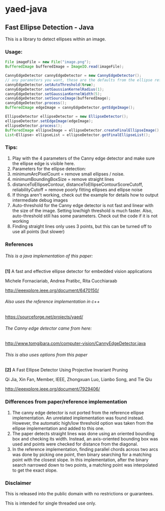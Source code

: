 # yaed-java

## Fast Ellipse Detection - Java


This is a library to detect ellipses within an image.

### Usage:
```java
File imageFile = new File("image.png");
BufferedImage bufferedImage = ImageIO.read(imageFile);

CannyEdgeDetector cannyEdgeDetector = new CannyEdgeDetector();
// any parameters you want, these are the defaults from the ellipse reference implementation
cannyEdgeDetector.setAutoThreshold(true);
cannyEdgeDetector.setGaussianKernelRadius(1);
cannyEdgeDetector.setGaussianKernelWidth(5);
cannyEdgeDetector.setSourceImage(bufferedImage);
cannyEdgeDetector.process();
BufferedImage edgeImage = cannyEdgeDetector.getEdgeImage();

EllipseDetector ellipseDetector = new EllipseDetector();
ellipseDetector.setEdgeImage(edgeImage);
ellipseDetector.process();
BufferedImage ellipseImage = ellipseDetector.createFinalEllipseImage();
List<Ellipse> ellipseList = ellipseDetector.getFinalEllipseList();
```

### Tips:

1. Play with the 4 parameters of the Canny edge detector and make sure the ellipse edge is visible here.
2. Parameters for the ellipse detection:
  1. minimumArcPixelCount = remove small ellipses / noise.
  2. minimumBoundingBoxSize = remove straight lines
  3. distanceToEllipseContour, distanceToEllipseContourScoreCutoff, reliabilityCutoff = remove poorly fitting ellipses and ellipse noise
3. If things aren't working, check out the example for details how to output intermediate debug images 
4. Auto-threshold for the Canny edge detector is not fast and linear with the size of the image.
Setting low/high threshold is much faster. Also, auto-threshold still has some parameters. Check out the code if it is
not working
5. Finding straight lines only uses 3 points, but this can be turned off to use all points (but slower)

### References

###### This is a java implementation of this paper:

**[1]** A fast and effective ellipse detector for embedded vision applications

Michele Fornaciariab, Andrea Pratibc, Rita Cucchiaraab

http://ieeexplore.ieee.org/document/6470150/


###### Also uses the reference implementation in c++

https://sourceforge.net/projects/yaed/


###### The Canny edge detector came from here:

http://www.tomgibara.com/computer-vision/CannyEdgeDetector.java


###### This is also uses options from this paper

**[2]** A Fast Ellipse Detector Using Projective Invariant Pruning

Qi Jia, Xin Fan, Member, IEEE, Zhongxuan Luo, Lianbo Song, and Tie Qiu

http://ieeexplore.ieee.org/document/7929406/

### Differences from paper/reference implementation

1. The canny edge detector is not ported from the reference ellipse implementation. An unrelated implementation was
found instead. However, the automatic high/low threshold option was taken from the ellipse implementation and added
to this one.
2. The paper detects straight lines was done using an oriented bounding box and checking its width. Instead, an
axis-oriented bounding box was used and points were checked for distance from the diagonal.
3. In the reference implementation, finding parallel chords across two arcs was done by picking one point, then binary
searching for a matching point with the closest slope. In this implementation, after the binary search narrowed down
to two points, a matching point was interpolated to get the exact slope.


### Disclaimer

This is released into the public domain with no restrictions or guarantees.

This is intended for single threaded use only.
